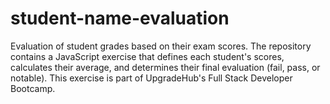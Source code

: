 # student-name-evaluation
Evaluation of student grades based on their exam scores. The repository contains a JavaScript exercise that defines each student's scores, calculates their average, and determines their final evaluation (fail, pass, or notable). This exercise is part of UpgradeHub's Full Stack Developer Bootcamp.
